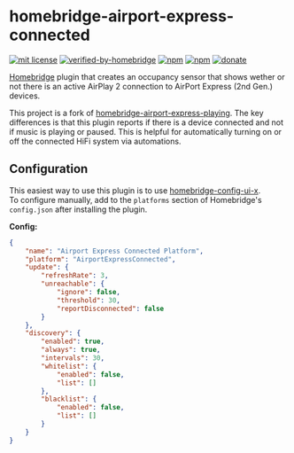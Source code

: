 # homebridge-airport-express-connected

[![mit license](https://badgen.net/badge/license/MIT/red)](https://github.com/maxileith/homebridge-airport-express-connected/blob/master/LICENSE)
[![verified-by-homebridge](https://badgen.net/badge/homebridge/verified/purple)](https://github.com/homebridge/homebridge/wiki/Verified-Plugins)
[![npm](https://img.shields.io/npm/v/homebridge-airport-express-connected)](https://www.npmjs.com/package/homebridge-airport-express-connected)
[![npm](https://badgen.net/npm/dt/homebridge-airport-express-connected)](https://www.npmjs.com/package/homebridge-airport-express-connected)
[![donate](https://badgen.net/badge/donate/paypal/91BE09)](https://www.paypal.me/maxileith)

[Homebridge](https://github.com/homebridge/homebridge) plugin that creates an occupancy sensor that shows wether or not there is an active AirPlay 2 connection to AirPort Express (2nd Gen.) devices.

This project is a fork of [homebridge-airport-express-playing](https://github.com/apexad/homebridge-airport-express-playing). The key differences is that this plugin reports if there is a device connected and not if music is playing or paused. This is helpful for automatically turning on or off the connected HiFi system via automations.

## Configuration
This easiest way to use this plugin is to use [homebridge-config-ui-x](https://www.npmjs.com/package/homebridge-config-ui-x).  
To configure manually, add to the `platforms` section of Homebridge's `config.json` after installing the plugin.

**Config:**
```json
{
    "name": "Airport Express Connected Platform",
    "platform": "AirportExpressConnected",
    "update": {
        "refreshRate": 3,
        "unreachable": {
            "ignore": false,
            "threshold": 30,
            "reportDisconnected": false
        }
    },
    "discovery": {
        "enabled": true,
        "always": true,
        "intervals": 30,
        "whitelist": {
            "enabled": false,
            "list": []
        },
        "blacklist": {
            "enabled": false,
            "list": []
        }
    }
}
```
